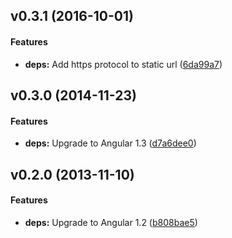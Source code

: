 <a name="v0.3.1"></a>
## v0.3.1 (2016-10-01)


#### Features

* **deps:** Add https protocol to static url ([6da99a7](http://github.com/passy/angular-google-staticmaps/commit/6c6fcafdbb252cee40a935316e129b4437c7af05))

<a name="v0.3.0"></a>
## v0.3.0 (2014-11-23)


#### Features

* **deps:** Upgrade to Angular 1.3 ([d7a6dee0](http://github.com/passy/angular-google-staticmaps/commit/d7a6dee05d6752797c8311a99a44c571981d9d11))

<a name="v0.2.0"></a>
## v0.2.0 (2013-11-10)


#### Features

* **deps:** Upgrade to Angular 1.2 ([b808bae5](http://github.com/passy/angular-google-staticmaps/commit/b808bae51fd70d061318cb60f7e6457179394daf))

